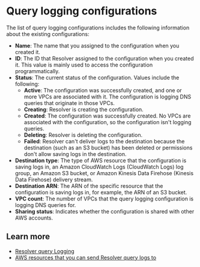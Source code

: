 # Query logging configurations<a name="resolver-query-log-config-list"></a>

The list of query logging configurations includes the following information about the existing configurations:
+ **Name**: The name that you assigned to the configuration when you created it\.
+ **ID**: The ID that Resolver assigned to the configuration when you created it\. This value is mainly used to access the configuration programmatically\.
+ **Status**: The current status of the configuration\. Values include the following:
  + **Active**: The configuration was successfully created, and one or more VPCs are associated with it\. The configuration is logging DNS queries that originate in those VPCs\.
  + **Creating**: Resolver is creating the configuration\.
  + **Created**: The configuration was successfully created\. No VPCs are associated with the configuration, so the configuration isn't logging queries\. 
  + **Deleting**: Resolver is deleting the configuration\.
  + **Failed**: Resolver can't deliver logs to the destination because the destination \(such as an S3 bucket\) has been deleted or permissions don't allow saving logs in the destination\.
+ **Destination type**: The type of AWS resource that the configuration is saving logs in, an Amazon CloudWatch Logs \(CloudWatch Logs\) log group, an Amazon S3 bucket, or Amazon Kinesis Data Firehose \(Kinesis Data Firehose\) delivery stream\.
+ **Destination ARN**: The ARN of the specific resource that the configuration is saving logs in, for example, the ARN of an S3 bucket\.
+ **VPC count**: The number of VPCs that the query logging configuration is logging DNS queries for\.
+ **Sharing status**: Indicates whether the configuration is shared with other AWS accounts\.

## Learn more<a name="resolver-query-log-config-list-learn-more"></a>
+ [Resolver query Logging](https://docs.aws.amazon.com/Route53/latest/DeveloperGuide/resolver-query-logs.html)
+ [AWS resources that you can send Resolver query logs to](https://docs.aws.amazon.com/Route53/latest/DeveloperGuide/resolver-query-logs.html#resolver-query-logs-choosing-target-resource)
